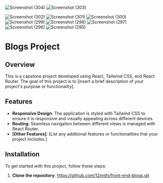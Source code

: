 ![Screenshot (304)](https://github.com/user-attachments/assets/7483d32e-184f-44e7-9f92-d93729db2041)
![Screenshot (303)](https://github.com/user-attachments/assets/2b334cad-bc26-4713-9b81-1b4dec5c404f)

![Screenshot (302)](https://github.com/user-attachments/assets/bc8eda77-466e-4c6b-a7fd-2aed8b120f43)
![Screenshot (301)](https://github.com/user-attachments/assets/76956820-d3c9-4469-8baa-1a854faf39b4)
![Screenshot (300)](https://github.com/user-attachments/assets/8a97a229-0241-4599-97bb-ddc2198e9acc)
![Screenshot (299)](https://github.com/user-attachments/assets/8d99c653-5b9a-47e4-9a14-d9db8194a1c5)
![Screenshot (298)](https://github.com/user-attachments/assets/de46a38f-2618-4a3e-b25d-b141b52b9be3)
![Screenshot (297)](https://github.com/user-attachments/assets/cd86e7f6-a583-409b-b101-9b039eefbb6e)
![Screenshot (296)](https://github.com/user-attachments/assets/43fcae4e-61ec-4ac1-8a8b-3085afab89e5)
![Screenshot (295)](https://github.com/user-attachments/assets/7cd6e279-ce66-4a88-bb8d-ee6b28e35b3d)
# Blogs Project

## Overview

This is a capstone project developed using React, Tailwind CSS, and React Router. The goal of this project is to [insert a brief description of your project's purpose or functionality].

## Features

- **Responsive Design**: The application is styled with Tailwind CSS to ensure it is responsive and visually appealing across different devices.
- **Routing**: Seamless navigation between different views is managed with React Router.
- **[Other Features]**: [List any additional features or functionalities that your project includes.]

## Installation

To get started with this project, follow these steps:

1. **Clone the repository**:
 https://github.com/12imthi/front-end-blogs.git

